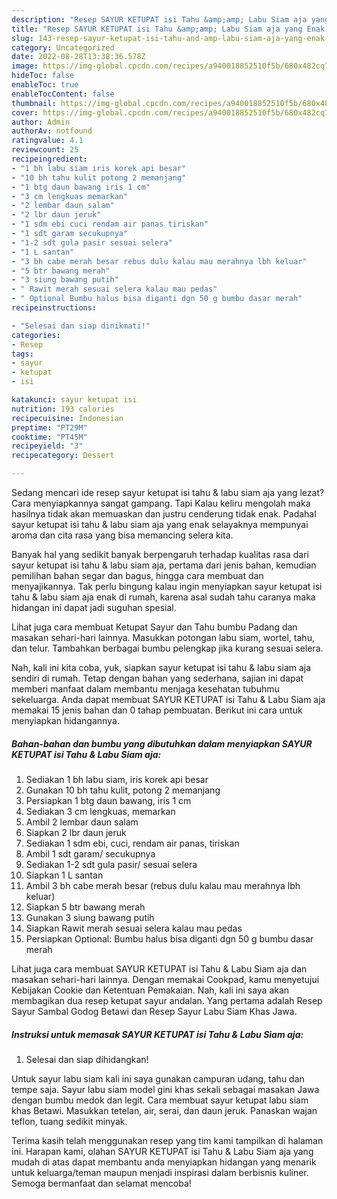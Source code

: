 ```yaml
---
description: "Resep SAYUR KETUPAT isi Tahu &amp;amp; Labu Siam aja yang Enak Banget, Buat Buka Puasa}"
title: "Resep SAYUR KETUPAT isi Tahu &amp;amp; Labu Siam aja yang Enak Banget, Buat Buka Puasa}"
slug: 143-resep-sayur-ketupat-isi-tahu-and-amp-labu-siam-aja-yang-enak-banget-buat-buka-puasa
category: Uncategorized
date: 2022-08-28T13:38:36.578Z
image: https://img-global.cpcdn.com/recipes/a940018852510f5b/680x482cq70/sayur-ketupat-isi-tahu-labu-siam-aja-foto-resep-utama.jpg
hideToc: false
enableToc: true
enableTocContent: false
thumbnail: https://img-global.cpcdn.com/recipes/a940018852510f5b/680x482cq70/sayur-ketupat-isi-tahu-labu-siam-aja-foto-resep-utama.jpg
cover: https://img-global.cpcdn.com/recipes/a940018852510f5b/680x482cq70/sayur-ketupat-isi-tahu-labu-siam-aja-foto-resep-utama.jpg
author: Admin
authorAv: notfound
ratingvalue: 4.1
reviewcount: 25
recipeingredient:
- "1 bh labu siam iris korek api besar"
- "10 bh tahu kulit potong 2 memanjang"
- "1 btg daun bawang iris 1 cm"
- "3 cm lengkuas memarkan"
- "2 lembar daun salam"
- "2 lbr daun jeruk"
- "1 sdm ebi cuci rendam air panas tiriskan"
- "1 sdt garam secukupnya"
- "1-2 sdt gula pasir sesuai selera"
- "1 L santan"
- "3 bh cabe merah besar rebus dulu kalau mau merahnya lbh keluar"
- "5 btr bawang merah"
- "3 siung bawang putih"
- " Rawit merah sesuai selera kalau mau pedas"
- " Optional Bumbu halus bisa diganti dgn 50 g bumbu dasar merah"
recipeinstructions:

- "Selesai dan siap dinikmati!"
categories:
- Resep
tags:
- sayur
- ketupat
- isi

katakunci: sayur ketupat isi 
nutrition: 193 calories
recipecuisine: Indonesian
preptime: "PT29M"
cooktime: "PT45M"
recipeyield: "3"
recipecategory: Dessert

---
```



Sedang mencari ide resep sayur ketupat isi tahu &amp; labu siam aja yang lezat? Cara menyiapkannya sangat gampang. Tapi Kalau keliru mengolah maka hasilnya tidak akan memuaskan dan justru cenderung tidak enak. Padahal sayur ketupat isi tahu &amp; labu siam aja yang enak selayaknya mempunyai aroma dan cita rasa yang bisa memancing selera kita.


Banyak hal yang sedikit banyak berpengaruh terhadap kualitas rasa dari sayur ketupat isi tahu &amp; labu siam aja, pertama dari jenis bahan, kemudian pemilihan bahan segar dan bagus, hingga cara membuat dan menyajikannya. Tak perlu bingung kalau ingin menyiapkan sayur ketupat isi tahu &amp; labu siam aja enak di rumah, karena asal sudah tahu caranya maka hidangan ini dapat jadi suguhan spesial.

Lihat juga cara membuat Ketupat Sayur dan Tahu bumbu Padang dan masakan sehari-hari lainnya. Masukkan potongan labu siam, wortel, tahu, dan telur. Tambahkan berbagai bumbu pelengkap jika kurang sesuai selera.


Nah, kali ini kita coba, yuk, siapkan sayur ketupat isi tahu &amp; labu siam aja sendiri di rumah. Tetap dengan bahan yang sederhana, sajian ini dapat memberi manfaat dalam membantu menjaga kesehatan tubuhmu sekeluarga. Anda dapat membuat SAYUR KETUPAT isi Tahu &amp; Labu Siam aja memakai 15 jenis bahan dan 0 tahap pembuatan. Berikut ini cara untuk menyiapkan hidangannya.

<!--inarticleads1-->

##### Bahan-bahan dan bumbu yang dibutuhkan dalam menyiapkan SAYUR KETUPAT isi Tahu &amp; Labu Siam aja:

1. Sediakan 1 bh labu siam, iris korek api besar
1. Gunakan 10 bh tahu kulit, potong 2 memanjang
1. Persiapkan 1 btg daun bawang, iris 1 cm
1. Sediakan 3 cm lengkuas, memarkan
1. Ambil 2 lembar daun salam
1. Siapkan 2 lbr daun jeruk
1. Sediakan 1 sdm ebi, cuci, rendam air panas, tiriskan
1. Ambil 1 sdt garam/ secukupnya
1. Sediakan 1-2 sdt gula pasir/ sesuai selera
1. Siapkan 1 L santan
1. Ambil 3 bh cabe merah besar (rebus dulu kalau mau merahnya lbh keluar)
1. Siapkan 5 btr bawang merah
1. Gunakan 3 siung bawang putih
1. Siapkan  Rawit merah sesuai selera kalau mau pedas
1. Persiapkan  Optional: Bumbu halus bisa diganti dgn 50 g bumbu dasar merah


Lihat juga cara membuat SAYUR KETUPAT isi Tahu &amp; Labu Siam aja dan masakan sehari-hari lainnya. Dengan memakai Cookpad, kamu menyetujui Kebijakan Cookie dan Ketentuan Pemakaian. Nah, kali ini saya akan membagikan dua resep ketupat sayur andalan. Yang pertama adalah Resep Sayur Sambal Godog Betawi dan Resep Sayur Labu Siam Khas Jawa. 

<!--inarticleads2-->

##### Instruksi untuk memasak SAYUR KETUPAT isi Tahu &amp; Labu Siam aja:


1. Selesai dan siap dihidangkan!

Untuk sayur labu siam kali ini saya gunakan campuran udang, tahu dan tempe saja. Sayur labu siam model gini khas sekali sebagai masakan Jawa dengan bumbu medok dan legit. Cara membuat sayur ketupat labu siam khas Betawi. Masukkan tetelan, air, serai, dan daun jeruk. Panaskan wajan teflon, tuang sedikit minyak. 

Terima kasih telah menggunakan resep yang tim kami tampilkan di halaman ini. Harapan kami, olahan SAYUR KETUPAT isi Tahu &amp; Labu Siam aja yang mudah di atas dapat membantu anda menyiapkan hidangan yang menarik untuk keluarga/teman maupun menjadi inspirasi dalam berbisnis kuliner. Semoga bermanfaat dan selamat mencoba!
